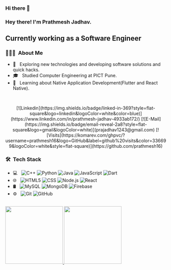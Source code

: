 ### Hi there 👋
<h3> Hey there! I'm Prathmesh Jadhav.</h2>
<h2> Currently working as a Software Engineer </h2>
<h3> 👨🏻‍💻 &nbsp;About Me </h3>

- 🤔 &nbsp; Exploring new technologies and developing software solutions and quick hacks.
- 🎓 &nbsp; Studied Computer Engineering at PICT Pune.
- 💼 &nbsp; Learning about Native Application Development(Flutter and React Native).

<br>

<p align="center">
  [![Linkedin](https://img.shields.io/badge/linked-in-369?style=flat-square&logo=linkedin&logoColor=white&color=blue)](https://www.linkedin.com/in/prathmesh-jadhav-4933ab172/)
  [![E-Mail](https://img.shields.io/badge/email-reveal-2a8?style=flat-square&logo=gmail&logoColor=white)](prajadhav1243@gmail.com)
  [![Visits](https://komarev.com/ghpvc/?username=prathmesh16&logo=GitHub&label=github%20visits&color=336699&logoColor=white&style=flat-square)](https://github.com/prathmesh16)
</p>

<h3> 🛠 &nbsp;Tech Stack</h3>

- 💻 &nbsp;
  ![C++](https://img.shields.io/badge/-C++-333333?style=flat&logo=C%2B%2B&logoColor=00599C)
  ![Python](https://img.shields.io/badge/-Python-333333?style=flat&logo=python)
  ![Java](https://img.shields.io/badge/-Java-333333?style=flat&logo=Java&logoColor=007396)
  ![JavaScript](https://img.shields.io/badge/-JavaScript-333333?style=flat&logo=javascript)
  ![Dart](https://img.shields.io/badge/-Dart-333333?style=flat&logo=dart)
- 🌐 &nbsp;
  ![HTML5](https://img.shields.io/badge/-HTML5-333333?style=flat&logo=HTML5)
  ![CSS](https://img.shields.io/badge/-CSS-333333?style=flat&logo=CSS3&logoColor=1572B6)
  ![Node.js](https://img.shields.io/badge/-Node.js-333333?style=flat&logo=node.js)
  ![React](https://img.shields.io/badge/-React-333333?style=flat&logo=react)
- 🛢 &nbsp;
  ![MySQL](https://img.shields.io/badge/-MySQL-333333?style=flat&logo=mysql)
  ![MongoDB](https://img.shields.io/badge/-MongoDB-333333?style=flat&logo=mongodb)
  ![Firebase](https://img.shields.io/badge/-Firebase-333333?style=flat&logo=firebase)
- ⚙️ &nbsp;
  ![Git](https://img.shields.io/badge/-Git-333333?style=flat&logo=git)
  ![GitHub](https://img.shields.io/badge/-GitHub-333333?style=flat&logo=github)

<br/>

<a href="https://github.com/prathmesh16">
  <img height="180em" src="https://github-readme-stats.vercel.app/api?username=prathmesh16&theme=buefy&show_icons=true" />
  <img height="180em" src="https://github-readme-stats.vercel.app/api/top-langs/?username=prathmesh16&theme=buefy&layout=compact" />
</a>


<!--
**prathmesh16/prathmesh16** is a ✨ _special_ ✨ repository because its `README.md` (this file) appears on your GitHub profile.

Here are some ideas to get you started:

- 🔭 I’m currently working on ...
- 🌱 I’m currently learning ...
- 👯 I’m looking to collaborate on ...
- 🤔 I’m looking for help with ...
- 💬 Ask me about ...
- 📫 How to reach me: ...
- 😄 Pronouns: ...
- ⚡ Fun fact: ...
-->
